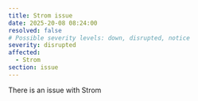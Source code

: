 ```yaml
---
title: Strom issue
date: 2025-20-08 08:24:00 
resolved: false
# Possible severity levels: down, disrupted, notice
severity: disrupted
affected:
  - Strom
section: issue
---
```


There is an issue with Strom
 
